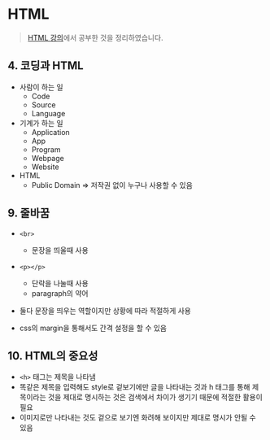 # HTML

> [HTML 강의](https://opentutorials.org/course/3084)에서 공부한 것을 정리하였습니다.



## 4. 코딩과 HTML

* 사람이 하는 일
  * Code
  * Source
  * Language
* 기계가 하는 일
  * Application
  * App
  * Program
  * Webpage
  * Website
* HTML
  * Public Domain => 저작권 없이 누구나 사용할 수 있음



## 9. 줄바꿈

* `<br>`
  * 문장을 띄울때 사용
* `<p></p>`
  * 단락을 나눌때 사용
  * paragraph의 약어
* 둘다 문장을 띄우는 역할이지만 상황에 따라 적절하게 사용

* css의 margin을 통해서도 간격 설정을 할 수 있음



## 10. HTML의 중요성

* `<h>` 태그는 제목을 나타냄
* 똑같은 제목을 입력해도 style로 겉보기에만 글을 나타내는 것과 h 태그를 통해 제목이라는 것을 제대로 명시하는 것은 검색에서 차이가 생기기 때문에 적절한 활용이 필요
* 이미지로만 나타내는 것도 겉으로 보기엔 화려해 보이지만 제대로 명시가 안될 수 있음
